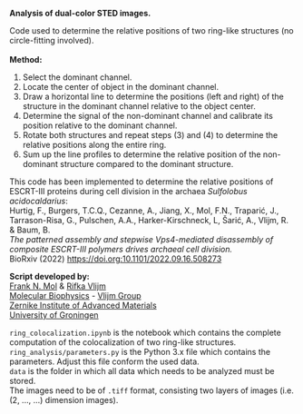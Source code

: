 <b>Analysis of dual-color STED images.</b><br>

Code used to determine the relative positions of two ring-like structures (no circle-fitting involved).<br><br>
<b>Method: </b>
<ol>
<li> Select the dominant channel.
<li> Locate the center of object in the dominant channel.
<li> Draw a horizontal line to determine the positions (left and right) of the structure in the dominant channel relative to the object center.
<li> Determine the signal of the non-dominant channel and calibrate its position relative to the dominant channel.
<li> Rotate both structures and repeat steps (3) and (4) to determine the relative positions along the entire ring.
<li> Sum up the line profiles to determine the relative position of the non-dominant structure compared to the dominant structure.
</ol>
        
This code  has been implemented to determine the relative positions of ESCRT-III proteins during cell division in the archaea <i>Sulfolobus acidocaldarius</i>:<br>
Hurtig, F., Burgers, T.C.Q., Cezanne, A., Jiang, X., Mol, F.N., Traparić, J., Tarrason-Risa, G., Pulschen, A.A., Harker-Kirschneck, L, Šarić, A., Vlijm, R. & Baum, B.<br>
<i>The patterned assembly and stepwise Vps4-mediated disassembly
of composite ESCRT-III polymers drives archaeal cell division.</i><br>
BioRxiv (2022) <a href="https://doi.org:10.1101/2022.09.16.508273">https://doi.org:10.1101/2022.09.16.508273</a><br>

<b>Script developed by:</b><br>
<a href="https://www.rug.nl/staff/frank.mol/">Frank N. Mol</a> & 
<a href="https://www.rug.nl/staff/r.vlijm/">Rifka Vlijm</a> <br>
<a href="https://www.rug.nl/research/zernike/molecular-biophysics/">Molecular Biophysics</a> - 
<a href="https://www.rug.nl/research/zernike/molecular-biophysics/vlijm-group/">Vlijm Group</a><br>
<a href="https://www.rug.nl/research/zernike/">Zernike Institute of Advanced Materials</a><br>
<a href="https://www.rug.nl/">University of Groningen</a><br>

`ring_colocalization.ipynb` is the notebook which contains the complete computation of the colocalization of two ring-like structures.<br>
`ring_analysis/parameters.py` is the Python 3.x file which contains the parameters. Adjust this file conform the used data.<br>
`data` is the folder in which all data which needs to be analyzed must be stored. <br>
The images need to be of `.tiff` format, consisting two layers of images (i.e. (2, ..., ...) dimension images).
